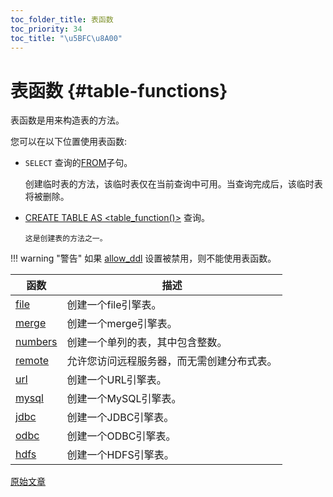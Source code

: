 ```yaml
---
toc_folder_title: 表函数
toc_priority: 34
toc_title: "\u5BFC\u8A00"
---
```


# 表函数 {#table-functions}

表函数是用来构造表的方法。

您可以在以下位置使用表函数:

-    `SELECT` 查询的[FROM](../../sql-reference/statements/select/from.md)子句。

        创建临时表的方法，该临时表仅在当前查询中可用。当查询完成后，该临时表将被删除。

-   [CREATE TABLE AS \<table_function()\>](../statements/create.md#create-table-query) 查询。

        这是创建表的方法之一。

!!! warning "警告"
    如果 [allow_ddl](../../operations/settings/permissions-for-queries.md#settings_allow_ddl) 设置被禁用，则不能使用表函数。

| 函数               | 描述                                                                                               |
|-----------------------------------------------------------------|----------------------------------------------------------------------------------------------------------------------------------------|
| [file](../../sql-reference/table-functions/file.md)             | 创建一个file引擎表。 |
| [merge](../../sql-reference/table-functions/merge.md)           | 创建一个merge引擎表。 |
| [numbers](../../sql-reference/table-functions/numbers.md)       | 创建一个单列的表，其中包含整数。 |
| [remote](../../sql-reference/table-functions/remote.md)         | 允许您访问远程服务器，而无需创建分布式表。  |
| [url](../../sql-reference/table-functions/url.md)               | 创建一个URL引擎表。 |
| [mysql](../../sql-reference/table-functions/mysql.md)           | 创建一个MySQL引擎表。 |
| [jdbc](../../sql-reference/table-functions/jdbc.md)             | 创建一个JDBC引擎表。 |
| [odbc](../../sql-reference/table-functions/odbc.md)             | 创建一个ODBC引擎表。 |
| [hdfs](../../sql-reference/table-functions/hdfs.md)             | 创建一个HDFS引擎表。 |

[原始文章](https://clickhouse.com/docs/en/query_language/table_functions/) <!--hide-->
